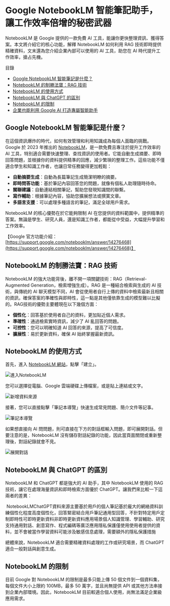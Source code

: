 # Google NotebookLM 智能筆記助手，讓工作效率倍增的秘密武器

NotebookLM 是 Google 提供的一款免費 AI 工具，能讓你更快整理資訊、獲得答案。本文將介紹它的核心功能，解釋 NotebookLM 如何利用 RAG 技術即時提供精確資料，文末還為您介紹企業內部可以使用的 AI 工具，助您在 AI 時代提升工作效率，搶占先機。



目錄

* [Google NotebookLM 智能筆記是什麼？](https://digital-transformation.media/google-ai/notebooklm/#paragraph00)
* [NotebookLM 的制勝法寶：RAG 技術](https://digital-transformation.media/google-ai/notebooklm/#paragraph01)
* [NotebookLM 的使用方式](https://digital-transformation.media/google-ai/notebooklm/#paragraph02)
* [NotebookLM 與 ChatGPT 的區別](https://digital-transformation.media/google-ai/notebooklm/#paragraph03)
* [NotebookLM 的限制](https://digital-transformation.media/google-ai/notebooklm/#paragraph04)
* [企業也能利用 Google AI 打造專屬智能助手](https://digital-transformation.media/google-ai/notebooklm/#paragraph05)



## Google NotebookLM 智能筆記是什麼？

在這個資訊爆炸的時代，如何有效管理和利用知識成為每個人面臨的挑戰。Google 於 2023 年推出的 [NotebookLM](https://notebooklm.google/)，是一款免費且專注於提升工作效率的 AI 工具，特別適合需要快速整理、查找資訊的使用者。它能自動生成摘要、即時回答問題，並根據你的資料提供精準的回應，減少繁瑣的整理工作。這些功能不僅適合學生和知識工作者，也讓日常任務變得更加輕鬆：

* **自動摘要生成**：自動為長篇筆記生成簡潔明瞭的摘要。
* **即時問答功能**：基於筆記內容回答您的問題，就像有個私人助理隨時待命。
* **關聯建議**：自動連結相關筆記，幫助您發現知識間的聯繫。
* **寫作輔助**：根據筆記內容，協助您擴展想法或撰寞文章。
* **多語言支援**：可以處理多種語言的筆記，滿足全球用戶需求。

NotebookLM 的核心優勢在於它能夠限制 AI 在您提供的資料範圍中，提供精準的答案。無論是學生、研究人員，還是知識工作者，都能從中受益，大幅提升學習和工作效率。

【Google 官方功能介紹：[https://support.google.com/notebooklm/answer/14276468](https://support.google.com/notebooklm/answer/14276468)】



## NotebookLM 的制勝法寶：RAG 技術

NotebookLM 的強大功能背後，離不開一項關鍵技術：RAG（Retrieval-Augmented Generation，檢索增強生成）。RAG 是一種結合檢索與生成的 AI 技術，與傳統的 AI 聊天模型不同，AI 會從使用者自行上傳的資料中檢索最新且相關的資訊，確保答案的準確性與即時性，這一點是其他僅依靠生成的模型難以比擬的。RAG技術的優勢主要體現在以下幾個方面：

* **個性化**：回答基於使用者自己的資料，更加貼近個人需求。
* **準確性**：通過檢索實時資訊，減少了 AI 亂回答的問題。
* **可控性**：您可以明確知道 AI 回答的來源，提高了可信度。
* **擴展性**：易於更新資料，確保 AI 始終掌握最新資訊。



## NotebookLM 的使用方式

首先，進入 [NotebookLM 網站](https://notebooklm.google/)，點擊「建立」。

![進入NotebookLM](https://digital-transformation.media/wp-content/uploads/2024/10/notebooklm-1.png)

您可以選擇從電腦、Google 雲端硬碟上傳檔案，或是貼上連結或文字。

![新增資料來源](https://digital-transformation.media/wp-content/uploads/2024/10/notebooklm-2.png)

接著，您可以直接點擊「筆記本導覽」快速生成常見問題、簡介文件等記事。

![筆記本導覽](https://digital-transformation.media/wp-content/uploads/2024/10/notebooklm-3.png)

如果想直接向 AI 問問題，則可直接在下方的對話框輸入問題，即可展開對話。但要注意的是，NotebookLM 沒有儲存對話紀錄的功能，因此當頁面關閉或重新整理後，對話紀錄就會不見。

![展開對話](https://digital-transformation.media/wp-content/uploads/2024/10/notebooklm-4.png)



## NotebookLM 與 ChatGPT 的區別

NotebookLM 和 ChatGPT 都是強大的 AI 助手，其中 NotebookLM 使用的 RAG 技術，讓它在處理海量資訊和即時檢索方面優於 ChatGPT。讓我們來比較一下這兩者的差異：

 NotebookLMChatGPT資料來源主要基於用戶的個人筆記基於龐大的網絡資料訓練個性化程度高度個性化，回答緊密結合用戶筆記通用型回答，不針對特定用戶定制即時性可即時更新資料非即時更新資料應用場景個人知識管理、學習輔助、研究支持通用對話、創意寫作、程式編碼等廣泛應用隱私保護僅使用使用者提供的資料，並不會被當作學習資料可能涉及敏感信息處理，需要額外的隱私保護措施

總體來說，NotebookLM 適合需要精確資料處理的工作或研究場景，而 ChatGPT 適合一般對話與創意生成。



## NotebookLM 的限制

目前 Google 對 NotebookLM 的限制是最多只能上傳 50 個文件到一個資料集，每個文件大小上限約 100MB，最多 50 萬字，並且尚無提供 API 或其他方法串接到企業內部環境。因此，NotebookLM 目前較適合個人使用，尚無法滿足企業級應用需求。
